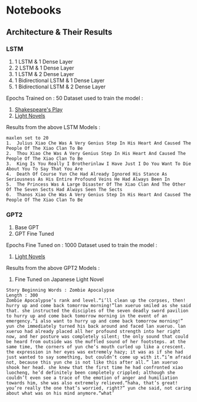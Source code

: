 # Notebooks

## Architecture & Their Results

### LSTM
1. 1 LSTM & 1 Dense Layer
2. 2 LSTM & 1 Dense Layer
3. 1 LSTM & 2 Dense Layer
4. 1 Bidirectional LSTM & 1 Dense Layer
5. 1 Bidirectional LSTM & 2 Dense Layer

Epochs Trained on : 50
Dataset used to train the model : 
1. [Shakespeare's Play](https://www.kaggle.com/kingburrito666/shakespeare-plays)
2. [Light Novels](https://www.kaggle.com/utsavk02/4-light-novel-for-text-generation)

Results from the above LSTM Models :
```
maxlen set to 20
1.  Julius Xiao Che Was A Very Genius Step In His Heart And Caused The People Of The Xiao Clan To Be
2.  Thou Xiao Che Was A Very Genius Step In His Heart And Caused The People Of The Xiao Clan To Be
3.  King Is You Really I Brotherinlaw I Have Just I Do You Want To Die About You To Say That You Are
4.  Death Of Course Yun Che Had Already Ignored His Stance As Seriousness As His Entire Profound Veins He Had Always Been In
5.  The Princess Was A Large Disaster Of The Xiao Clan And The Other Of The Seven Sects Had Always Seen The Sects
6.  Thanos Xiao Che Was A Very Genius Step In His Heart And Caused The People Of The Xiao Clan To Be
```

### GPT2
1. Base GPT
2. GPT Fine Tuned

Epochs Fine Tuned on : 1000
Dataset used to train the model : 
1. [Light Novels](https://www.kaggle.com/utsavk02/4-light-novel-for-text-generation)

Results from the above GPT2 Models :
  1. Fine Tuned on Japanese Light Novel 
```
Story Beginning Words : Zombie Apocalypse
Length : 300
Zombie Apocalypse’s rank and level.“i’ll clean up the corpses, then! hurry up and come back tomorrow morning!”lan xueruo smiled as she said that. she instructed the disciples of the seven deadly sword pavilion to hurry up and come back tomorrow morning in the event of an emergency.“i also want to hurry up and come back tomorrow morning!” yun che immediately turned his back around and faced lan xueruo. lan xueruo had already placed all her profound strength into her right now, and her posture was completely silent; the only sound that could be heard from outside was the muffled sound of her footsteps. at the same time, the corners of yun che’s mouth curled up like a crescent. the expression in her eyes was extremely hazy; it was as if she had just wanted to say something, but couldn’t come up with it.“i’m afraid not, because this yun che is not like this after all.” lan xueruo shook her head. she knew that the first time he had confronted xiao luocheng, he’d definitely been completely crippled; although she couldn’t even see a trace of the emotion of anger and humiliation towards him, she was also extremely relieved.“haha, that’s great! you’re really the one that’s worried, right?” yun che said, not caring about what was on his mind anymore.“what’
```



